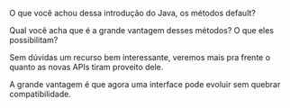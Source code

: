 O que você achou dessa introdução do Java, os métodos default?

Qual você acha que é a grande vantagem desses métodos? O que eles possibilitam?

Sem dúvidas um recurso bem interessante, veremos mais pra frente o quanto as novas APIs tiram proveito dele.

A grande vantagem é que agora uma interface pode evoluir sem quebrar compatibilidade.